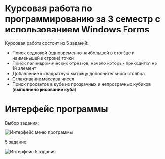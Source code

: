 # Курсовая работа по программированию за 3 семестр с использованием Windows Forms
Курсовая работа состоит из 5 заданий:
 - Поиск седловой (одновременно наибольшей в столбце и наименьшей в строке) точки
 - Поиск палиндромических отрезков, начало которых приходится на 1й элемент
 - Добавление в квадратную матрицу дополнительного столбца
 - Сглаживание массива чисел
 - Поиск просветов в кубе из прозрачных и непрозрачных кубиков (**выполнено рисование куба**)
 
# Интерфейс программы
Выбор задания:

![Интерфейс меню программы](https://cdn.discordapp.com/attachments/602298052111499264/710463884024086629/unknown.png)

5 задание:

![Интерфейс 5 задания](https://cdn.discordapp.com/attachments/602298052111499264/710463989825536051/unknown.png)
